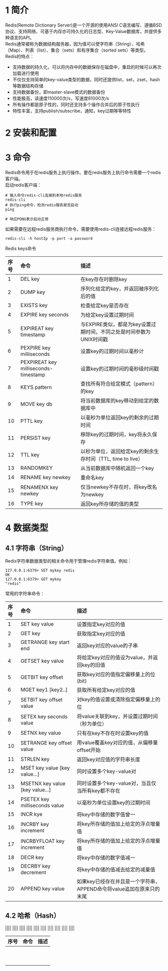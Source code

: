 # 1 简介
Redis(Remote Dictionary Server)是一个开源的使用ANSI C语言编写、遵循BSD协议、支持网络、可基于内存亦可持久化的日志型、Key-Value数据库，并提供多种语言的API。  
Redis通常被称为数据结构服务器，因为值可以使字符串（String）、哈希（Map）、列表（list）、集合（sets）和有序集合（sorted sets）等类型。  
Redis的特点：  
- 支持数据的持久化，可以将内存中的数据保存在磁盘中，重启的时候可以再次加载进行使用
- 不仅仅支持简单的key-value类型的数据，同时还提供list，set，zset，hash等数据结构存储
- 支持数据备份，即master-slave模式的数据备份
- 性能极高，读速度110000次/s，写速度81000次/s
- 所有操作都是原子性的，同时还支持多个操作合并后的原子性执行
- 特性丰富，支持publish/subscribe，通知，key过期等等特性

# 2 安装和配置
# 3 命令
Redis命令用于在redis服务上执行操作。要在redis服务上执行命令需要一个redis客户端。  
启动redis客户端：  
```redis
# 输入命令redis-cli连接到本地redis服务
redis-cli
# 执行ping命令，检测redis服务是否启动
ping

# 响应PONG表示启动正常
```
如果需要在远程redis服务商执行命令，需要使用redis-cli连接远程redis服务：  
```redis
redis-cli -h hostIp -p port -a password
```

Redis keys命令

|序号|命令|描述|
|:-|:-|:-|
|1|DEL key|在key存在时删除key|
|2|DUMP key|序列化给定的key，并返回被序列化后的值|
|3|EXISTS key|检查给定key是否存在|
|4|EXPIRE key seconds|为给定key设置过期时间|
|5|EXPIREAT key timestamp|与EXPIRE类似，都是为key设置过期时间，不同之处是时间参数为UNIX时间戳|
|6|PEXPIRE key milliseconds|设置key的过期时间以毫秒计|
|7|PEXPIREAT key milliseconds-timestamp|设置key的过期时间的毫秒级时间戳|
|8|KEYS pattern|查找所有符合给定模式（pattern）的key|
|9|MOVE key db|将当前数据库的key移动到给定的数据库中|
|10|PTTL key|以毫秒为单位返回key的剩余的过期时间|
|11|PERSIST key|移除key的过期时间，key将永久保存|
|12|TTL key|以秒为单位，返回给定key的剩余生存时间（TTL, time to live）|
|13|RANDOMKEY|从当前数据库中随机返回一个key|
|14|RENAME key newkey|重命名key|
|15|RENAMENX key newkey|仅当newkey不存在时，将key改名为newkey|
|16|TYPE key|返回key所存储的值的类型|

# 4 数据类型
## 4.1 字符串（String）
Redis字符串数据类型的相关命令用于管理redis字符串值。例如：  
```redis
127.0.0.1:6379> SET mykey redis
OK
127.0.0.1:6379> GET mykey
"redis"
```
常用的字符串命令：  

|序号|命令|描述|
|:-|:-|:-|
|1|SET key value|设置指定key对应的值|
|2|GET key|获取指定key对应的值|
|3|GETRANGE key start end|返回key对应的value的子串|
|4|GETSET key value|将给定key对应的值设为value，并返回key的旧值|
|5|GETBIT key offset|获取key对应的值指定偏移量上的位(bit)|
|6|MGET key1 [key2..]|获取所有给定key对应的值|
|7|SETBIT key offset value|对key的值设置或清除指定偏移量上的位|
|8|SETEX key seconds value|将value关联到key，并设置过期时间（秒为单位）|
|9|SETNX key value|只有在key不存在时设置key的值|
|10|SETRANGE key offset value|用value覆盖key对应的值，从偏移量offset开始|
|11|STRLEN key|返回key对应值的字符串长度|
|12|MSET key value [key value...]|同时设置多个key-value对|
|13|MSETNX key value [key value...]|同时设置多个key-value对，当且仅当所有key都不存在|
|14|PSETEX key milliseconds value|以毫秒为单位设置key的过期时间|
|15|INCR kye|将key中存储的数字值曾一|
|16|INCRBY key increment|将key所存储的值加上给定的浮点增量值|
|17|INCRBYFLOAT key increment|将key所存储的值加上给定的浮点增量值|
|18|DECR key|将key中存储的数字值减一|
|19|DECRBY key decrement|将key中存储的值减去给定的减量值|
|20|APPEND key value|如果key已经存在并且是一个字符串，APPEND命令将value追加在原来只的末尾|

## 4.2 哈希（Hash）




||||
||||
||||
||||
||||
||||
||||
||||
||||
||||











|序号|命令|描述|
|:-|:-|:-|
||||
||||
||||
||||
||||
||||
||||
||||
||||
||||
